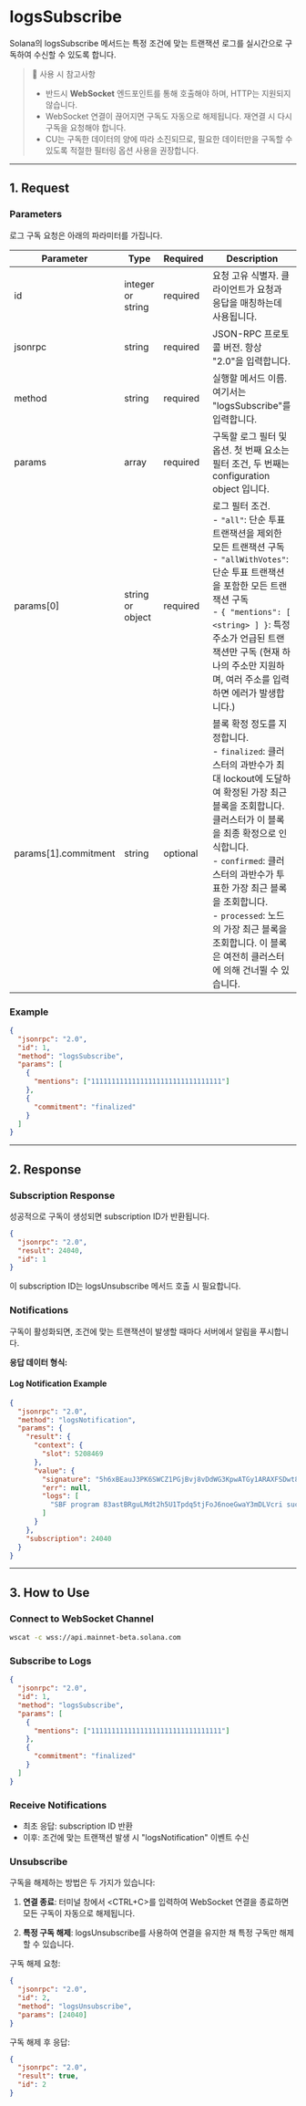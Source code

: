 # logsSubscribe

Solana의 logsSubscribe 메서드는 특정 조건에 맞는 트랜잭션 로그를 실시간으로 구독하여 수신할 수 있도록 합니다.

> 📘 사용 시 참고사항
>
> - 반드시 **WebSocket** 엔드포인트를 통해 호출해야 하며, HTTP는 지원되지 않습니다.
> - WebSocket 연결이 끊어지면 구독도 자동으로 해제됩니다. 재연결 시 다시 구독을 요청해야 합니다.
> - CU는 구독한 데이터의 양에 따라 소진되므로, 필요한 데이터만을 구독할 수 있도록 적절한 필터링 옵션 사용을 권장합니다.

---

## 1. Request

### Parameters

로그 구독 요청은 아래의 파라미터를 가집니다.

| Parameter            | Type              | Required | Description                                                                                                                                                                                                                                                                                                                                                           |
| -------------------- | ----------------- | -------- | --------------------------------------------------------------------------------------------------------------------------------------------------------------------------------------------------------------------------------------------------------------------------------------------------------------------------------------------------------------------- |
| id                   | integer or string | required | 요청 고유 식별자. 클라이언트가 요청과 응답을 매칭하는데 사용됩니다.                                                                                                                                                                                                                                                                                                   |
| jsonrpc              | string            | required | JSON-RPC 프로토콜 버전. 항상 "2.0"을 입력합니다.                                                                                                                                                                                                                                                                                                                      |
| method               | string            | required | 실행할 메서드 이름. 여기서는 "logsSubscribe"를 입력합니다.                                                                                                                                                                                                                                                                                                            |
| params               | array             | required | 구독할 로그 필터 및 옵션. 첫 번째 요소는 필터 조건, 두 번째는 configuration object 입니다.                                                                                                                                                                                                                                                                            |
| params[0]            | string or object  | required | 로그 필터 조건. <br>- `"all"`: 단순 투표 트랜잭션을 제외한 모든 트랜잭션 구독 <br>- `"allWithVotes"`: 단순 투표 트랜잭션을 포함한 모든 트랜잭션 구독 <br>- `{ "mentions": [ <string> ] }`: 특정 주소가 언급된 트랜잭션만 구독 (현재 하나의 주소만 지원하며, 여러 주소를 입력하면 에러가 발생합니다.)                                                                  |
| params[1].commitment | string            | optional | 블록 확정 정도를 지정합니다. <br>- `finalized`: 클러스터의 과반수가 최대 lockout에 도달하여 확정된 가장 최근 블록을 조회합니다. 클러스터가 이 블록을 최종 확정으로 인식합니다. <br>- `confirmed`: 클러스터의 과반수가 투표한 가장 최근 블록을 조회합니다. <br>- `processed`: 노드의 가장 최근 블록을 조회합니다. 이 블록은 여전히 클러스터에 의해 건너뛸 수 있습니다. |

### Example

```json logsSubscribe example
{
  "jsonrpc": "2.0",
  "id": 1,
  "method": "logsSubscribe",
  "params": [
    {
      "mentions": ["11111111111111111111111111111111"]
    },
    {
      "commitment": "finalized"
    }
  ]
}
```

---

## 2. Response

### Subscription Response

성공적으로 구독이 생성되면 subscription ID가 반환됩니다.

```json Response example
{
  "jsonrpc": "2.0",
  "result": 24040,
  "id": 1
}
```

이 subscription ID는 logsUnsubscribe 메서드 호출 시 필요합니다.

### Notifications

구독이 활성화되면, 조건에 맞는 트랜잭션이 발생할 때마다 서버에서 알림을 푸시합니다.

**응답 데이터 형식:**

#### Log Notification Example

```json logsNotification example
{
  "jsonrpc": "2.0",
  "method": "logsNotification",
  "params": {
    "result": {
      "context": {
        "slot": 5208469
      },
      "value": {
        "signature": "5h6xBEauJ3PK6SWCZ1PGjBvj8vDdWG3KpwATGy1ARAXFSDwt8GFXM7W5Ncn16wmqokgpiKRLuS83KUxyZyv2sUYv",
        "err": null,
        "logs": [
          "SBF program 83astBRguLMdt2h5U1Tpdq5tjFoJ6noeGwaY3mDLVcri success"
        ]
      }
    },
    "subscription": 24040
  }
}
```

---

## 3. How to Use

### Connect to WebSocket Channel

```sh wscat
wscat -c wss://api.mainnet-beta.solana.com
```

### Subscribe to Logs

```json subscribe example
{
  "jsonrpc": "2.0",
  "id": 1,
  "method": "logsSubscribe",
  "params": [
    {
      "mentions": ["11111111111111111111111111111111"]
    },
    {
      "commitment": "finalized"
    }
  ]
}
```

### Receive Notifications

- 최초 응답: subscription ID 반환
- 이후: 조건에 맞는 트랜잭션 발생 시 "logsNotification" 이벤트 수신

### Unsubscribe

구독을 해제하는 방법은 두 가지가 있습니다:

1. **연결 종료**: 터미널 창에서 <CTRL+C>를 입력하여 WebSocket 연결을 종료하면 모든 구독이 자동으로 해제됩니다.

2. **특정 구독 해제**: logsUnsubscribe를 사용하여 연결을 유지한 채 특정 구독만 해제할 수 있습니다.

구독 해제 요청:

```json unsubscribe example
{
  "jsonrpc": "2.0",
  "id": 2,
  "method": "logsUnsubscribe",
  "params": [24040]
}
```

구독 해제 후 응답:

```json unsubscribe success
{
  "jsonrpc": "2.0",
  "result": true,
  "id": 2
}
```
